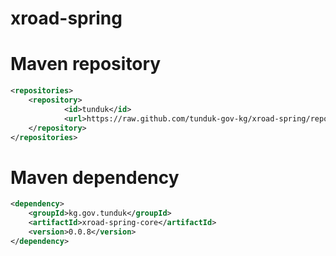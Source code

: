 # xroad-spring

# Maven repository

```xml
<repositories>
	<repository>
            <id>tunduk</id>
            <url>https://raw.github.com/tunduk-gov-kg/xroad-spring/repository</url>
	</repository>
</repositories>
```

# Maven dependency

```xml
<dependency>
	<groupId>kg.gov.tunduk</groupId>
	<artifactId>xroad-spring-core</artifactId>
	<version>0.0.8</version>
</dependency>
```
